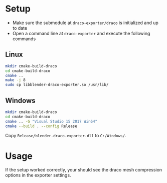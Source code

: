 # Setup

* Make sure the submodule at `draco-exporter/draco` is initialized and up to date
* Open a command line at `draco-exporter` and execute the following commands

## Linux

```bash
mkdir cmake-build-draco
cd cmake-build-draco
cmake ..
make -j 8
sudo cp libblender-draco-exporter.so /usr/lib/
```

## Windows

```bash
mkdir cmake-build-draco
cd cmake-build-draco
cmake .. -G "Visual Studio 15 2017 Win64"
cmake --build . --config Release
```

Copy `Release/blender-draco-exporter.dll` to `C:/Windows/`.

# Usage

If the setup worked correctly, your should see the draco mesh compression options in the exporter settings.
